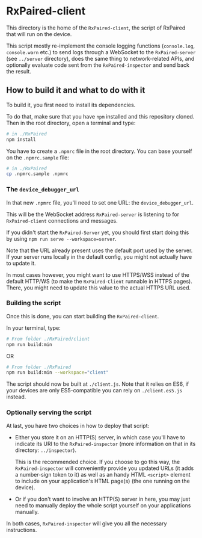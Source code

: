 # RxPaired-client

This directory is the home of the `RxPaired-client`, the script of RxPaired
that will run on the device.

This script mostly re-implement the console logging functions (`console.log`,
`console.warn` etc.) to send logs through a WebSocket to the `RxPaired-server`
(see `../server` directory), does the same thing to network-related APIs, and
optionally evaluate code sent from the `RxPaired-inspector` and send back the
result.

## How to build it and what to do with it

To build it, you first need to install its dependencies.

To do that, make sure that you have `npm` installed and this repository cloned.
Then in the root directory, open a terminal and type:

```sh
# in ./RxPaired
npm install
```

You have to create a `.npmrc` file in the root directory.
You can base yourself on the `.npmrc.sample` file:

```sh
# in ./RxPaired
cp .npmrc.sample .npmrc
```

### The `device_debugger_url`

In that new `.npmrc` file, you'll need to set one URL: the `device_debugger_url`.

This will be the WebSocket address `RxPaired-server` is listening to for
`RxPaired-client` connections and messages.

If you didn't start the `RxPaired-Server` yet, you should first start doing this by
using `npm run serve --workspace=server`.

Note that the URL already present uses the default port used by the server. If your
server runs locally in the default config, you might not actually have to update it.

In most cases however, you might want to use HTTPS/WSS instead of the default HTTP/WS
(to make the `RxPaired-Client` runnable in HTTPS pages).
There, you might need to update this value to the actual HTTPS URL used.

### Building the script

Once this is done, you can start building the `RxPaired-client`.

In your terminal, type:

```sh
# From folder ./RxPaired/client
npm run build:min
```

OR

```sh
# From folder ./RxPaired
npm run build:min --workspace="client"
```

The script should now be built at `./client.js`. Note that it relies on ES6, if
your devices are only ES5-compatible you can rely on `./client.es5.js` instead.

### Optionally serving the script

At last, you have two choices in how to deploy that script:

- Either you store it on an HTTP(S) server, in which case you'll have to
  indicate its URI to the `RxPaired-inspector` (more information on that
  in its directory: `../inspector`).

  This is the recommended choice.
  If you choose to go this way, the `RxPaired-inspector` will conveniently
  provide you updated URLs (it adds a number-sign token to it) as well as
  an handy HTML `<script>` element to include on your application's HTML
  page(s) (the one running on the device).

- Or if you don't want to involve an HTTP(S) server in here, you may just need
  to manually deploy the whole script yourself on your applications manually.

In both cases, `RxPaired-inspector` will give you all the necessary instructions.
